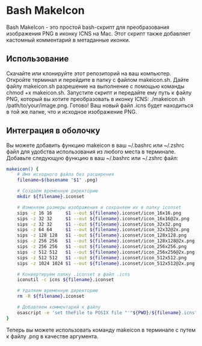 # Bash MakeIcon
Bash MakeIcon - это простой bash-скрипт для преобразования изображения PNG в иконку ICNS на Mac. Этот скрипт также добавляет кастомный комментарий в метаданные иконки.

## Использование
Скачайте или клонируйте этот репозиторий на ваш компьютер.
Откройте терминал и перейдите в папку с файлом makeicon.sh.
Дайте файлу makeicon.sh разрешение на выполнение с помощью команды chmod +x makeicon.sh.
Запустите скрипт и передайте ему путь к файлу PNG, который вы хотите преобразовать в иконку ICNS: ./makeicon.sh /path/to/your/image.png.
Готово! Ваш новый файл .icns будет находиться в той же папке, что и исходное изображение PNG.

## Интеграция в оболочку
Вы можете добавить функцию makeicon в ваш ~/.bashrc или ~/.zshrc файл для удобства использования из любого места в терминале. Добавьте следующую функцию в ваш ~/.bashrc или ~/.zshrc файл:

```bash
makeicon() {
    # Имя исходного файла без расширения
    filename=$(basename "$1" .png)

    # Создаём временную директорию
    mkdir ${filename}.iconset

    # Изменяем размеры изображения и сохраняем их в папку iconset
    sips -z 16 16     $1 --out ${filename}.iconset/icon_16x16.png
    sips -z 32 32     $1 --out ${filename}.iconset/icon_16x16@2x.png
    sips -z 32 32     $1 --out ${filename}.iconset/icon_32x32.png
    sips -z 64 64     $1 --out ${filename}.iconset/icon_32x32@2x.png
    sips -z 128 128   $1 --out ${filename}.iconset/icon_128x128.png
    sips -z 256 256   $1 --out ${filename}.iconset/icon_128x128@2x.png
    sips -z 256 256   $1 --out ${filename}.iconset/icon_256x256.png
    sips -z 512 512   $1 --out ${filename}.iconset/icon_256x256@2x.png
    sips -z 512 512   $1 --out ${filename}.iconset/icon_512x512.png
    sips -z 1024 1024 $1 --out ${filename}.iconset/icon_512x512@2x.png

    # Конвертируем папку .iconset в файл .icns
    iconutil -c icns ${filename}.iconset

    # Удаляем временную директорию
    rm -R ${filename}.iconset

    # Добавляем комментарий к файлу
    osascript -e 'set theFile to POSIX file "'"${PWD}/${filename}.icns"'" as alias' -e 'tell application "Finder" to set comment of theFile to "2023©Made by VladGohn with AI"'
}
```
Теперь вы можете использовать команду makeicon в терминале с путем к файлу .png в качестве аргумента.
